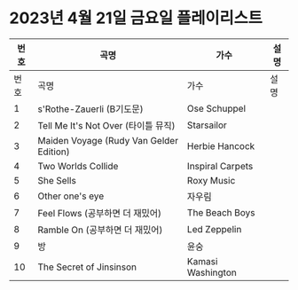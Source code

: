 # 2023년 4월 21일 금요일 플레이리스트

| 번호 | 곡명 | 가수 | 설명 |
|------|------|------|------|
| 번호 | 곡명 | 가수 | 설명 |
| 1 | s'Rothe-Zauerli (B기도문) | Ose Schuppel |  |
| 2 | Tell Me It's Not Over (타이틀 뮤직) | Starsailor |  |
| 3 | Maiden Voyage (Rudy Van Gelder Edition) | Herbie Hancock |  |
| 4 | Two Worlds Collide | Inspiral Carpets |  |
| 5 | She Sells | Roxy Music |  |
| 6 | Other one's eye | 자우림 |  |
| 7 | Feel Flows (공부하면 더 재밌어) | The Beach Boys |  |
| 8 | Ramble On (공부하면 더 재밌어) | Led Zeppelin |  |
| 9 | 방 | 윤숭 |  |
| 10 | The Secret of Jinsinson | Kamasi Washington |  |
